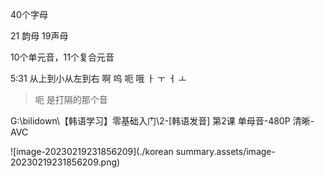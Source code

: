 

40个字母

21 韵母   19声母



10个单元音，11个复合元音



5:31 从上到小从左到右   啊  呜  呃 哦  ㅏ ㅜ  ㅓ ㅗ   

> 呃 是打隔的那个音



G:\bilidown\【韩语学习】零基础入门\2-[韩语发音] 第2课  单母音-480P 清晰-AVC

![image-20230219231856209](./korean summary.assets/image-20230219231856209.png)









